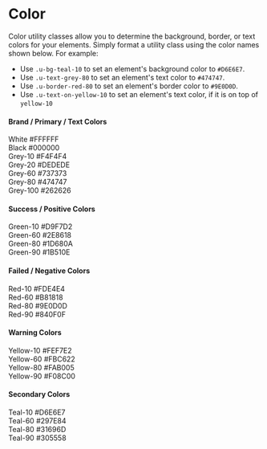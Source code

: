 # Color

Color utility classes allow you to determine the background, border, or text colors for your elements. Simply format a utility class using the color names shown below. For example:

* Use `.u-bg-teal-10` to set an element's background color to `#D6E6E7`.
* Use `.u-text-grey-80` to set an element's text color to `#474747`.
* Use `.u-border-red-80` to set an element's border color to `#9E0D0D`.
* Use `.u-text-on-yellow-10` to set an element's text color, if it is on top of `yellow-10`

#### Brand / Primary / Text Colors

<section class="black-white">
    <div class="swatch__color u-bg-white u-text-on-white">
        <bold class="swatch__info__name">White</bold>
        <span class="swatch__info__hex">#FFFFFF</span>
    </div>
    <div class="swatch__color u-bg-black u-text-on-black">
        <bold class="swatch__info__name">Black</bold>
        <span class="swatch__info__hex">#000000</span>
    </div>
</section>
<section class="swatch__group">
    <div class="swatch__color u-bg-grey-10 u-text-on-grey-10">
        <bold class="swatch__info__name">Grey-10</bold>
        <span class="swatch__info__hex">#F4F4F4</span>
    </div>
    <div class="swatch__color u-bg-grey-20 u-text-on-grey-20">
        <bold class="swatch__info__name">Grey-20</bold>
        <span class="swatch__info__hex">#DEDEDE</span>
    </div>
    <div class="swatch__color u-bg-grey-60 u-text-on-grey-60">
        <bold class="swatch__info__name">Grey-60</bold>
        <span class="swatch__info__hex">#737373</span>
    </div>
    <div class="swatch__color u-bg-grey-80 u-text-on-grey-80">
        <bold class="swatch__info__name">Grey-80</bold>
        <span class="swatch__info__hex">#474747</span>
    </div>
    <div class="swatch__color u-bg-grey-100 u-text-on-grey-100">
        <bold class="swatch__info__name">Grey-100</bold>
        <span class="swatch__info__hex">#262626</span>
    </div>
</section>

#### Success / Positive Colors

<section class="swatch__group">
        <div class="swatch__color u-bg-green-10 u-text-on-green-10">
            <bold class="swatch__info__name">Green-10</bold>
            <span class="swatch__info__hex">#D9F7D2</span>
        </div>
        <div class="swatch__color u-bg-green-60 u-text-on-green-60">
            <bold class="swatch__info__name">Green-60</bold>
            <span class="swatch__info__hex">#2E8618</span>
        </div>
        <div class="swatch__color u-bg-green-80 u-text-on-green-80">
            <bold class="swatch__info__name">Green-80</bold>
            <span class="swatch__info__hex">#1D680A</span>
        </div>
        <div class="swatch__color u-bg-green-90 u-text-on-green-90">
            <bold class="swatch__info__name">Green-90</bold>
            <span class="swatch__info__hex">#1B510E</span>
        </div>
</section>

#### Failed / Negative Colors

<section class="red">
        <div class="swatch__color u-bg-red-10 u-text-on-red-10">
            <bold class="swatch__info__name">Red-10</bold>
            <span class="swatch__info__hex">#FDE4E4</span>
        </div>
        <div class="swatch__color u-bg-red-60 u-text-on-red-60">
            <bold class="swatch__info__name">Red-60</bold>
            <span class="swatch__info__hex">#B81818</span>
        </div>
        <div class="swatch__color u-bg-red-80 u-text-on-red-80">
            <bold class="swatch__info__name">Red-80</bold>
            <span class="swatch__info__hex">#9E0D0D</span>
        </div>
        <div class="swatch__color u-bg-red-90 u-text-on-red-90">
            <bold class="swatch__info__name">Red-90</bold>
            <span class="swatch__info__hex">#840F0F</span>
        </div>
</section>

#### Warning Colors

<section class="yellow">
        <div class="swatch__color u-bg-yellow-10 u-text-on-yellow-10">
            <bold class="swatch__info__name">Yellow-10</bold>
            <span class="swatch__info__hex">#FEF7E2</span>
        </div>
        <div class="swatch__color u-bg-yellow-60 u-text-on-yellow-60">
            <bold class="swatch__info__name">Yellow-60</bold>
            <span class="swatch__info__hex">#FBC622</span>
        </div>
        <div class="swatch__color u-bg-yellow-80 u-text-on-yellow-80">
            <bold class="swatch__info__name">Yellow-80</bold>
            <span class="swatch__info__hex">#FAB005</span>
        </div>
        <div class="swatch__color u-bg-yellow-90 u-text-on-yellow-90">
            <bold class="swatch__info__name">Yellow-90</bold>
            <span class="swatch__info__hex">#F08C00</span>
        </div>
</section>

#### Secondary Colors

<section class="teal">
        <div class="swatch__color u-bg-teal-10 u-text-on-teal-10">
            <bold class="swatch__info__name">Teal-10</bold>
            <span class="swatch__info__hex">#D6E6E7</span>
        </div>
        <div class="swatch__color u-bg-teal-60 u-text-on-teal-60">
            <bold class="swatch__info__name">Teal-60</bold>
            <span class="swatch__info__hex">#297E84</span>
        </div>
        <div class="swatch__color u-bg-teal-80 u-text-on-teal-80">
            <bold class="swatch__info__name">Teal-80</bold>
            <span class="swatch__info__hex">#31696D</span>
        </div>
        <div class="swatch__color u-bg-teal-90 u-text-on-teal-90">
            <bold class="swatch__info__name">Teal-90</bold>
            <span class="swatch__info__hex">#305558</span>
        </div>
</section>
